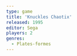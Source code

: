 ```yaml
---
type: game
title: 'Knuckles Chaotix'
released: 1995
editor: Sega
players: 2
genres:
  - Plates-formes
---
```

